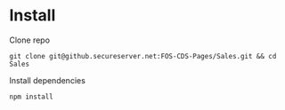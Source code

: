 Install
=====

Clone repo

```
git clone git@github.secureserver.net:FOS-CDS-Pages/Sales.git && cd Sales
```

Install dependencies

```
npm install
```

